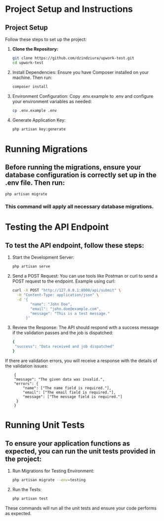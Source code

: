 # Project Setup and Instructions

## Project Setup

Follow these steps to set up the project:

1. **Clone the Repository:**
   ```sh
   git clone https://github.com/dzindziura/upwork-test.git
   cd upwork-test
   
2. Install Dependencies: Ensure you have Composer installed on your machine. Then run:
   ```sh
   composer install

3. Environment Configuration: Copy .env.example to .env and configure your environment variables as needed:
   ```sh
   cp .env.example .env
   
4. Generate Application Key:
   ```sh
   php artisan key:generate

# Running Migrations

## Before running the migrations, ensure your database configuration is correctly set up in the .env file. Then run:
    php artisan migrate
### This command will apply all necessary database migrations.

# Testing the API Endpoint

## To test the API endpoint, follow these steps:

1. Start the Development Server:
   ```sh
   php artisan serve
   
2. Send a POST Request: You can use tools like Postman or curl to send a POST request to the endpoint. Example using curl:
   ```sh
   curl -X POST "http://127.0.0.1:8000/api/submit" \
     -H "Content-Type: application/json" \
     -d '{
           "name": "John Doe",
           "email": "john.doe@example.com",
           "message": "This is a test message."
         }'

3. Review the Response: The API should respond with a success message if the validation passes and the job is dispatched:
   ```sh
   {
    "success": "Data received and job dispatched"
   }
   
If there are validation errors, you will receive a response with the details of the validation issues:

        {
        "message": "The given data was invalid.",
        "errors": {
            "name": ["The name field is required."],
            "email": ["The email field is required."],
            "message": ["The message field is required."]
         }
        }

# Running Unit Tests

## To ensure your application functions as expected, you can run the unit tests provided in the project:

1. Run Migrations for Testing Environment:
   ```sh
   php artisan migrate --env=testing
   
2. Run the Tests:
   ```sh
   php artisan test

These commands will run all the unit tests and ensure your code performs as expected.
